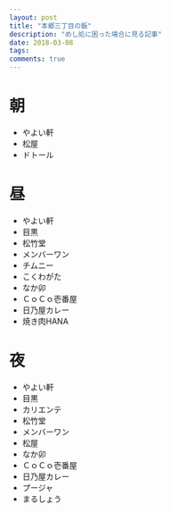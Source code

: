 ```yaml
---
layout: post
title: "本郷三丁目の飯"
description: "めし処に困った場合に見る記事"
date: 2018-03-08
tags: 
comments: true
---
```


# 朝
- やよい軒
- 松屋
- ドトール

# 昼
- やよい軒
- 目黒
- 松竹堂
- メンバーワン
- チムニー
- こくわがた
- なか卯
- ＣｏＣｏ壱番屋
- 日乃屋カレー
- 焼き肉HANA

# 夜
- やよい軒
- 目黒
- カリエンテ
- 松竹堂
- メンバーワン
- 松屋
- なか卯
- ＣｏＣｏ壱番屋
- 日乃屋カレー
- プージャ
- まるしょう